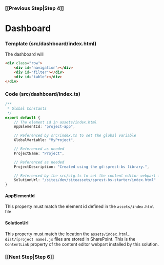 ### [[Previous Step|Step 4]]

# Dashboard

### Template (src/dashboard/index.html)

The dashboard will 

```html
<div class="row">
    <div id="navigation"></div>
    <div id="filter"></div>
    <div id="table"></div>
</div>
```

### Code (src/dashboard/index.ts)

```ts
/**
 * Global Constants
 */
export default {
    // The element id in assets/index.html
    AppElementId: "project-app",

    // Referenced by src/index.ts to set the global variable
    GlobalVariable: "MyProject",

    // Referenced as needed
    ProjectName: "Project",

    // Referenced as needed
    ProjectDescription: "Created using the gd-sprest-bs library.",

    // Referenced by the src/cfg.ts to set the content editor webpart link url
    SolutionUrl: "/sites/dev/siteassets/sprest-bs-starter/index.html"
}
```

#### AppElementId

This property must match the element id defined in the ```assets/index.html``` file.

#### SolutionUrl

This property must match the location the ```assets/index.html, dist/[project name].js``` files are stored in SharePoint. This is the ```ContentLink``` property of the content editor webpart installed by this solution.

### [[Next Step|Step 6]]